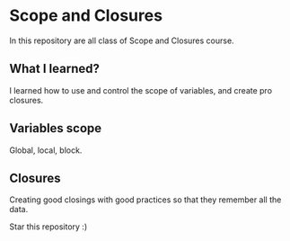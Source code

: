 # Scope and Closures
<p>In this repository are all class of Scope and Closures course.</p>

## What I learned?
<p>I learned how to use and control the scope of variables, and create pro closures.</p>

## Variables scope
<p>Global, local, block.</p>

## Closures
<p>Creating good closings with good practices so that they remember all the data. <p>

<p>Star this repository :)</p>
